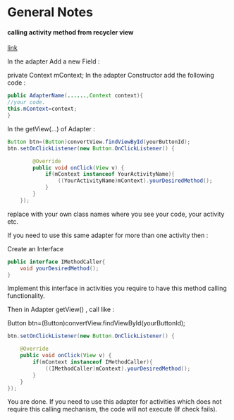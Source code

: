 # General Notes

#### calling activity method from recycler view

[link](https://stackoverflow.com/questions/12142255/call-activity-method-from-adapter)

In the adapter Add a new Field :

private Context mContext;
In the adapter Constructor add the following code :

```java
public AdapterName(......,Context context){
//your code.
this.mContext=context;
}
```

In the getView(...) of Adapter :

```java
Button btn=(Button)convertView.findViewById(yourButtonId);
btn.setOnClickListener(new Button.OnClickListener() {

        @Override
        public void onClick(View v) {
            if(mContext instanceof YourActivityName){
                ((YourActivityName)mContext).yourDesiredMethod();
            }
        }
    });
```

replace with your own class names where you see your code, your activity etc.

If you need to use this same adapter for more than one activity then :

Create an Interface
```java
public interface IMethodCaller{
    void yourDesiredMethod();
}
```

Implement this interface in activities you require to have this method calling functionality.

Then in Adapter getView() , call like :

Button btn=(Button)convertView.findViewById(yourButtonId);

```java
btn.setOnClickListener(new Button.OnClickListener() {

    @Override
    public void onClick(View v) {
        if(mContext instanceof IMethodCaller){
            ((IMethodCaller)mContext).yourDesiredMethod();
        }
    }
});
```

You are done. If you need to use this adapter for activities which does not require this calling mechanism, the code will not execute (If check fails).

